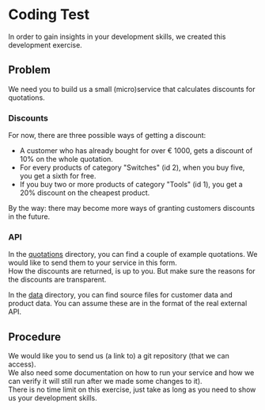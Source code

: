 # Coding Test

In order to gain insights in your development skills, we created this development exercise.

## Problem

We need you to build us a small (micro)service that calculates discounts for quotations.


### Discounts

For now, there are three possible ways of getting a discount:

- A customer who has already bought for over € 1000, gets a discount of 10% on the whole quotation.
- For every products of category "Switches" (id 2), when you buy five, you get a sixth for free.
- If you buy two or more products of category "Tools" (id 1), you get a 20% discount on the cheapest product.

By the way: there may become more ways of granting customers discounts in the future.

### API

In the [quotations](./quotations/) directory, you can find a couple of example quotations.
We would like to send them to your service in this form.  
How the discounts are returned, is up to you. But make sure the reasons for the discounts are transparent.

In the [data](./data/) directory, you can find source files for customer data and product data.
You can assume these are in the format of the real external API.

## Procedure

We would like you to send us (a link to) a git repository (that we can access).  
We also need some documentation on how to run your service and how we can verify it will still run after we made some changes to it).  
There is no time limit on this exercise, just take as long as you need to show us your development skills.
